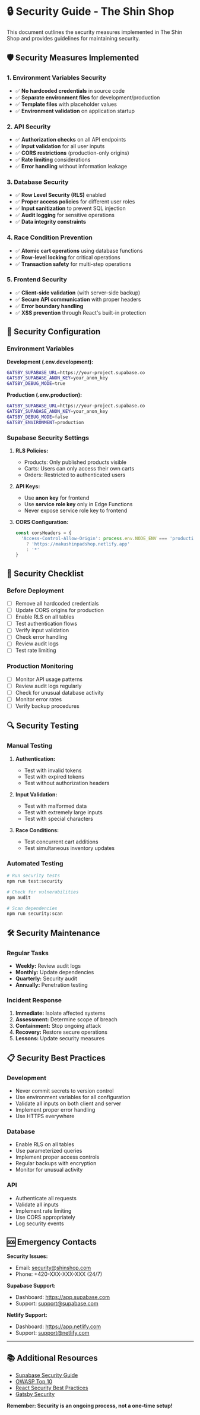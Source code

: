 # 🔒 Security Guide - The Shin Shop

This document outlines the security measures implemented in The Shin Shop and provides guidelines for maintaining security.

## 🛡️ Security Measures Implemented

### **1. Environment Variables Security**
- ✅ **No hardcoded credentials** in source code
- ✅ **Separate environment files** for development/production
- ✅ **Template files** with placeholder values
- ✅ **Environment validation** on application startup

### **2. API Security**
- ✅ **Authorization checks** on all API endpoints
- ✅ **Input validation** for all user inputs
- ✅ **CORS restrictions** (production-only origins)
- ✅ **Rate limiting** considerations
- ✅ **Error handling** without information leakage

### **3. Database Security**
- ✅ **Row Level Security (RLS)** enabled
- ✅ **Proper access policies** for different user roles
- ✅ **Input sanitization** to prevent SQL injection
- ✅ **Audit logging** for sensitive operations
- ✅ **Data integrity constraints**

### **4. Race Condition Prevention**
- ✅ **Atomic cart operations** using database functions
- ✅ **Row-level locking** for critical operations
- ✅ **Transaction safety** for multi-step operations

### **5. Frontend Security**
- ✅ **Client-side validation** (with server-side backup)
- ✅ **Secure API communication** with proper headers
- ✅ **Error boundary handling**
- ✅ **XSS prevention** through React's built-in protection

## 🔧 Security Configuration

### **Environment Variables**

**Development (.env.development):**
```bash
GATSBY_SUPABASE_URL=https://your-project.supabase.co
GATSBY_SUPABASE_ANON_KEY=your_anon_key
GATSBY_DEBUG_MODE=true
```

**Production (.env.production):**
```bash
GATSBY_SUPABASE_URL=https://your-project.supabase.co
GATSBY_SUPABASE_ANON_KEY=your_anon_key
GATSBY_DEBUG_MODE=false
GATSBY_ENVIRONMENT=production
```

### **Supabase Security Settings**

1. **RLS Policies:**
   - Products: Only published products visible
   - Carts: Users can only access their own carts
   - Orders: Restricted to authenticated users

2. **API Keys:**
   - Use **anon key** for frontend
   - Use **service role key** only in Edge Functions
   - Never expose service role key to frontend

3. **CORS Configuration:**
   ```typescript
   const corsHeaders = {
     'Access-Control-Allow-Origin': process.env.NODE_ENV === 'production' 
       ? 'https://makushinpadshop.netlify.app' 
       : '*'
   }
   ```

## 🚨 Security Checklist

### **Before Deployment**
- [ ] Remove all hardcoded credentials
- [ ] Update CORS origins for production
- [ ] Enable RLS on all tables
- [ ] Test authentication flows
- [ ] Verify input validation
- [ ] Check error handling
- [ ] Review audit logs
- [ ] Test rate limiting

### **Production Monitoring**
- [ ] Monitor API usage patterns
- [ ] Review audit logs regularly
- [ ] Check for unusual database activity
- [ ] Monitor error rates
- [ ] Verify backup procedures

## 🔍 Security Testing

### **Manual Testing**
1. **Authentication:**
   - Test with invalid tokens
   - Test with expired tokens
   - Test without authorization headers

2. **Input Validation:**
   - Test with malformed data
   - Test with extremely large inputs
   - Test with special characters

3. **Race Conditions:**
   - Test concurrent cart additions
   - Test simultaneous inventory updates

### **Automated Testing**
```bash
# Run security tests
npm run test:security

# Check for vulnerabilities
npm audit

# Scan dependencies
npm run security:scan
```

## 🛠️ Security Maintenance

### **Regular Tasks**
- **Weekly:** Review audit logs
- **Monthly:** Update dependencies
- **Quarterly:** Security audit
- **Annually:** Penetration testing

### **Incident Response**
1. **Immediate:** Isolate affected systems
2. **Assessment:** Determine scope of breach
3. **Containment:** Stop ongoing attack
4. **Recovery:** Restore secure operations
5. **Lessons:** Update security measures

## 📋 Security Best Practices

### **Development**
- Never commit secrets to version control
- Use environment variables for all configuration
- Validate all inputs on both client and server
- Implement proper error handling
- Use HTTPS everywhere

### **Database**
- Enable RLS on all tables
- Use parameterized queries
- Implement proper access controls
- Regular backups with encryption
- Monitor for unusual activity

### **API**
- Authenticate all requests
- Validate all inputs
- Implement rate limiting
- Use CORS appropriately
- Log security events

## 🆘 Emergency Contacts

**Security Issues:**
- Email: security@shinshop.com
- Phone: +420-XXX-XXX-XXX (24/7)

**Supabase Support:**
- Dashboard: https://app.supabase.com
- Support: support@supabase.com

**Netlify Support:**
- Dashboard: https://app.netlify.com
- Support: support@netlify.com

---

## 📚 Additional Resources

- [Supabase Security Guide](https://supabase.com/docs/guides/auth)
- [OWASP Top 10](https://owasp.org/www-project-top-ten/)
- [React Security Best Practices](https://reactjs.org/docs/dom-elements.html#dangerouslysetinnerhtml)
- [Gatsby Security](https://www.gatsbyjs.com/docs/how-to/security/)

**Remember: Security is an ongoing process, not a one-time setup!**
